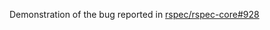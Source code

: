 Demonstration of the bug reported in [rspec/rspec-core#928](https://github.com/rspec/rspec-core/issues/928)
